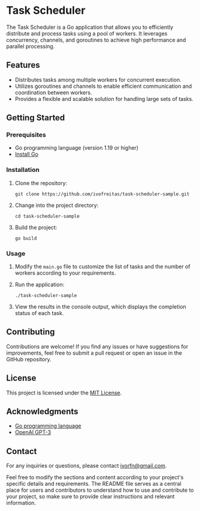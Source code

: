 # Task Scheduler

The Task Scheduler is a Go application that allows you to efficiently distribute and process tasks using a pool of workers. It leverages concurrency, channels, and goroutines to achieve high performance and parallel processing.

## Features

- Distributes tasks among multiple workers for concurrent execution.
- Utilizes goroutines and channels to enable efficient communication and coordination between workers.
- Provides a flexible and scalable solution for handling large sets of tasks.

## Getting Started

### Prerequisites

- Go programming language (version 1.19 or higher)
- [Install Go](https://golang.org/doc/install)

### Installation

1. Clone the repository:

   ```shell
   git clone https://github.com/ivofreitas/task-scheduler-sample.git
   ```

2. Change into the project directory:

   ```shell
   cd task-scheduler-sample
   ```

3. Build the project:

   ```shell
   go build
   ```

### Usage

1. Modify the `main.go` file to customize the list of tasks and the number of workers according to your requirements.

2. Run the application:

   ```shell
   ./task-scheduler-sample
   ```

3. View the results in the console output, which displays the completion status of each task.

## Contributing

Contributions are welcome! If you find any issues or have suggestions for improvements, feel free to submit a pull request or open an issue in the GitHub repository.

## License

This project is licensed under the [MIT License](LICENSE).

## Acknowledgments

- [Go programming language](https://golang.org/)
- [OpenAI GPT-3](https://openai.com/)

## Contact

For any inquiries or questions, please contact ivorfn@gmail.com.

Feel free to modify the sections and content according to your project's specific details and requirements. The README file serves as a central place for users and contributors to understand how to use and contribute to your project, so make sure to provide clear instructions and relevant information.